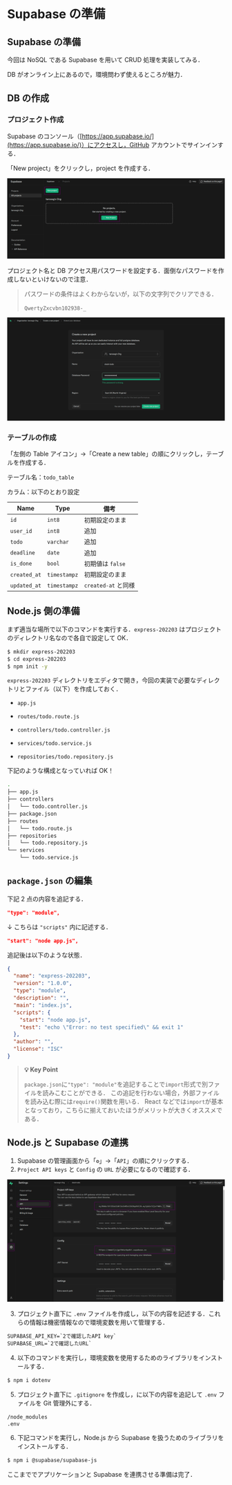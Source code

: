 # Supabase の準備

## Supabase の準備

今回は NoSQL である Supabase を用いて CRUD 処理を実装してみる．

DB がオンライン上にあるので，環境問わず使えるところが魅力．

## DB の作成

### プロジェクト作成

Supabase のコンソール（[https://app.supabase.io/](https://app.supabase.io/)）にアクセスし，GitHub アカウントでサインインする．

「New project」をクリックし，project を作成する．

![Supabaseプロジェクト作成](./img/supabase-01.png)

プロジェクト名と DB アクセス用パスワードを設定する．面倒なパスワードを作成しないといけないので注意．

> パスワードの条件はよくわからないが，以下の文字列でクリアできる．
>
> `QwertyZxcvbn102938-_`

![Supabaseプロジェクト詳細](./img/supabase-02.png)

### テーブルの作成

「左側の Table アイコン」→「Create a new table」の順にクリックし，テーブルを作成する．

テーブル名：`todo_table`

カラム：以下のとおり設定

| Name         | Type         | 備考                |
| ------------ | ------------ | ------------------- |
| `id`         | `int8`       | 初期設定のまま      |
| `user_id`    | `int8`       | 追加                |
| `todo`       | `varchar`    | 追加                |
| `deadline`   | `date`       | 追加                |
| `is_done`    | `bool`       | 初期値は `false`    |
| `created_at` | `timestampz` | 初期設定のまま      |
| `updated_at` | `timestampz` | `created-at` と同様 |

## Node.js 側の準備

まず適当な場所で以下のコマンドを実行する．`express-202203` はプロジェクトのディレクトリ名なので各自で設定して OK．

```bash
$ mkdir express-202203
$ cd express-202203
$ npm init -y
```

`express-202203` ディレクトリをエディタで開き，今回の実装で必要なディレクトリとファイル（以下）を作成しておく．

- `app.js`

- `routes/todo.route.js`

- `controllers/todo.controller.js`

- `services/todo.service.js`

- `repositories/todo.repository.js`

下記のような構成となっていれば OK！

```bash
.
├── app.js
├── controllers
│   └── todo.controller.js
├── package.json
├── routes
│   └── todo.route.js
├── repositories
│   └── todo.repository.js
└── services
    └── todo.service.js

```

## `package.json` の編集

下記 2 点の内容を追記する．

```json
"type": "module",
```

↓ こちらは `"scripts"` 内に記述する．

```json
"start": "node app.js",
```

追記後は以下のような状態．

```json
{
  "name": "express-202203",
  "version": "1.0.0",
  "type": "module",
  "description": "",
  "main": "index.js",
  "scripts": {
    "start": "node app.js",
    "test": "echo \"Error: no test specified\" && exit 1"
  },
  "author": "",
  "license": "ISC"
}
```

> **💡 Key Point**
>
> `package.json`に`"type": "module"`を追記することで`import`形式で別ファイルを読みこむことができる．
> この追記を行わない場合，外部ファイルを読み込む際には`require()`関数を用いる．
> React などでは`import`が基本となっており，こちらに揃えておいたほうがメリットが大きくオススメである．

## Node.js と Supabase の連携

1. Supabase の管理画面から「`⚙`」→「`API`」の順にクリックする．
2. `Project API keys` と `Config` の `URL` が必要になるので確認する．

![Supabaseアクセス情報](./img/supabase-03.png)

3. プロジェクト直下に `.env` ファイルを作成し，以下の内容を記述する．これらの情報は機密情報なので環境変数を用いて管理する．

```txt
SUPABASE_API_KEY=`2で確認したAPI key`
SUPABASE_URL=`2で確認したURL`
```

4. 以下のコマンドを実行し，環境変数を使用するためのライブラリをインストールする．

```bash
$ npm i dotenv
```

5. プロジェクト直下に `.gitignore` を作成し，に以下の内容を追記して `.env` ファイルを Git 管理外にする．

```
/node_modules
.env
```

6. 下記コマンドを実行し，Node.js から Supabase を扱うためのライブラリをインストールする．

```bash
$ npm i @supabase/supabase-js
```

ここまででアプリケーションと Supabase を連携させる準備は完了．
